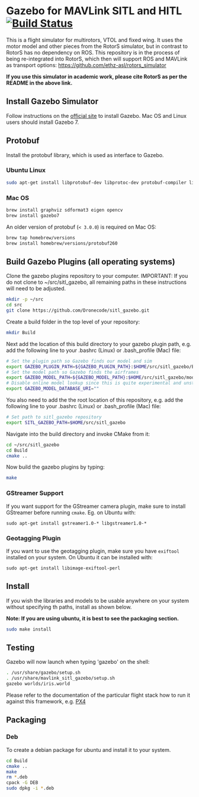 # Gazebo for MAVLink SITL and HITL [![Build Status](https://travis-ci.org/PX4/sitl_gazebo.svg?branch=master)](https://travis-ci.org/PX4/sitl_gazebo)


This is a flight simulator for multirotors, VTOL and fixed wing. It uses the motor model and other pieces from the RotorS simulator, but in contrast to RotorS has no dependency on ROS. This repository is in the process of being re-integrated into RotorS, which then will support ROS and MAVLink as transport options: https://github.com/ethz-asl/rotors_simulator

**If you use this simulator in academic work, please cite RotorS as per the README in the above link.**

## Install Gazebo Simulator

Follow instructions on the [official site](http://gazebosim.org/tutorials?cat=install) to install Gazebo. Mac OS and Linux users should install Gazebo 7.


## Protobuf

Install the protobuf library, which is used as interface to Gazebo.

### Ubuntu Linux

```bash
sudo apt-get install libprotobuf-dev libprotoc-dev protobuf-compiler libeigen3-dev gazebo7 libgazebo7-dev
```

### Mac OS

```bash
brew install graphviz sdformat3 eigen opencv
brew install gazebo7
```

An older version of protobuf (`< 3.0.0`) is required on Mac OS:

```bash
brew tap homebrew/versions
brew install homebrew/versions/protobuf260
```

## Build Gazebo Plugins (all operating systems)

Clone the gazebo plugins repository to your computer. IMPORTANT: If you do not clone to ~/src/sitl_gazebo, all remaining paths in these instructions will need to be adjusted.

```bash
mkdir -p ~/src
cd src
git clone https://github.com/Dronecode/sitl_gazebo.git
```

Create a build folder in the top level of your repository:

```bash
mkdir Build
```

Next add the location of this build directory to your gazebo plugin path, e.g. add the following line to your .bashrc (Linux) or .bash_profile (Mac) file:


```bash
# Set the plugin path so Gazebo finds our model and sim
export GAZEBO_PLUGIN_PATH=${GAZEBO_PLUGIN_PATH}:$HOME/src/sitl_gazebo/Build
# Set the model path so Gazebo finds the airframes
export GAZEBO_MODEL_PATH=${GAZEBO_MODEL_PATH}:$HOME/src/sitl_gazebo/models
# Disable online model lookup since this is quite experimental and unstable
export GAZEBO_MODEL_DATABASE_URI=""
```

You also need to add the the root location of this repository, e.g. add the following line to your .bashrc (Linux) or .bash_profile (Mac) file:
```bash
# Set path to sitl_gazebo repository
export SITL_GAZEBO_PATH=$HOME/src/sitl_gazebo
```

Navigate into the build directory and invoke CMake from it:

```bash
cd ~/src/sitl_gazebo
cd Build
cmake ..
```

Now build the gazebo plugins by typing:

```bash
make
```

### GStreamer Support
If you want support for the GStreamer camera plugin, make sure to install
GStreamer before running `cmake`. Eg. on Ubuntu with:
```
sudo apt-get install gstreamer1.0-* libgstreamer1.0-*
```

### Geotagging Plugin
If you want to use the geotagging plugin, make sure you have `exiftool`
installed on your system. On Ubuntu it can be installed with:
```
sudo apt-get install libimage-exiftool-perl
```

## Install

If you wish the libraries and models to be usable anywhere on your system without
specifying th paths, install as shown below.

**Note: If you are using ubuntu, it is best to see the packaging section.**

```bash
sudo make install
```

## Testing

Gazebo will now launch when typing 'gazebo' on the shell:

```bash
. /usr/share/gazebo/setup.sh
. /usr/share/mavlink_sitl_gazebo/setup.sh
gazebo worlds/iris.world
```

Please refer to the documentation of the particular flight stack how to run it against this framework, e.g. [PX4](http://dev.px4.io/simulation-gazebo.html)

## Packaging

### Deb

To create a debian package for ubuntu and install it to your system.

```bash
cd Build
cmake ..
make
rm *.deb
cpack -G DEB
sudo dpkg -i *.deb
```
